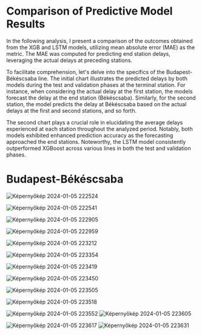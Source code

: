 # Comparison of Predictive Model Results

In the following analysis, I present a comparison of the outcomes obtained from the XGB and LSTM models, utilizing mean absolute error (MAE) as the metric. The MAE was computed for predicting end station delays, leveraging the actual delays at preceding stations.

To facilitate comprehension, let's delve into the specifics of the Budapest-Békéscsaba line. The initial chart illustrates the predicted delays by both models during the test and validation phases at the terminal station. For instance, when considering the actual delay at the first station, the models forecast the delay at the end station (Békéscsaba). Similarly, for the second station, the model predicts the delay at Békéscsaba based on the actual delays at the first and second stations, and so forth.

The second chart plays a crucial role in elucidating the average delays experienced at each station throughout the analyzed period. Notably, both models exhibited enhanced prediction accuracy as the forecasting approached the end stations. Noteworthy, the LSTM model consistently outperformed XGBoost across various lines in both the test and validation phases.

# Budapest-Békéscsaba
![Képernyőkép 2024-01-05 222524](https://github.com/dataroland/Train_Delays_Analysis/assets/145594847/6f2b809a-f476-4ee2-8e06-c66c0ff74656)


![Képernyőkép 2024-01-05 222541](https://github.com/dataroland/Train_Delays_Analysis/assets/145594847/431a99ae-9ed4-40c3-a90d-e9f173756522)


![Képernyőkép 2024-01-05 222905](https://github.com/dataroland/Train_Delays_Analysis/assets/145594847/98a27f91-31e5-48c0-a303-cd70d2dc8076)


![Képernyőkép 2024-01-05 222959](https://github.com/dataroland/Train_Delays_Analysis/assets/145594847/b595f0a2-1f20-4ea0-a73f-6d7c2c530de0)


![Képernyőkép 2024-01-05 223212](https://github.com/dataroland/Train_Delays_Analysis/assets/145594847/b415f684-04e9-4cff-9d4a-acab30d21ff3)


![Képernyőkép 2024-01-05 223354](https://github.com/dataroland/Train_Delays_Analysis/assets/145594847/87921c09-f8bb-4b2e-a2ed-f7b2471fce39)


![Képernyőkép 2024-01-05 223419](https://github.com/dataroland/Train_Delays_Analysis/assets/145594847/dcb27004-b2b7-4c7a-8328-8f3852e47221)


![Képernyőkép 2024-01-05 223450](https://github.com/dataroland/Train_Delays_Analysis/assets/145594847/6acd09e8-563e-4ab0-a8ea-8de28d2f4a29)


![Képernyőkép 2024-01-05 223505](https://github.com/dataroland/Train_Delays_Analysis/assets/145594847/248b4673-d6b5-4688-a87a-77cc54144d68)


![Képernyőkép 2024-01-05 223518](https://github.com/dataroland/Train_Delays_Analysis/assets/145594847/8913c731-0de6-4278-b8be-4db391353733)


![Képernyőkép 2024-01-05 223552](https://github.com/dataroland/Train_Delays_Analysis/assets/145594847/cb41d869-2e3f-48e8-8135-5d02fd44d805)
![Képernyőkép 2024-01-05 223605](https://github.com/dataroland/Train_Delays_Analysis/assets/145594847/1626ff58-0546-4e57-b0ad-03cdd9919365)


![Képernyőkép 2024-01-05 223617](https://github.com/dataroland/Train_Delays_Analysis/assets/145594847/25e8faf7-f6c3-4e83-87dc-faeff8bb3d55)
![Képernyőkép 2024-01-05 223631](https://github.com/dataroland/Train_Delays_Analysis/assets/145594847/6dbe61e0-310b-42b3-aa10-57239a3eaf33)
